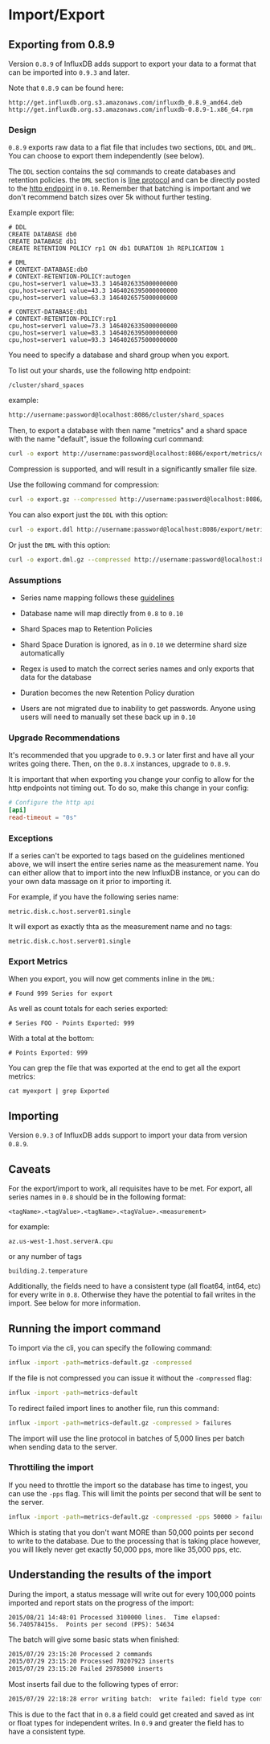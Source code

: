 # Import/Export

## Exporting from 0.8.9

Version `0.8.9` of InfluxDB adds support to export your data to a format that can be imported into `0.9.3` and later.

Note that `0.8.9` can be found here:

```
http://get.influxdb.org.s3.amazonaws.com/influxdb_0.8.9_amd64.deb
http://get.influxdb.org.s3.amazonaws.com/influxdb-0.8.9-1.x86_64.rpm
```

### Design

`0.8.9` exports raw data to a flat file that includes two sections, `DDL` and `DML`.  You can choose to export them independently (see below).

The `DDL` section contains the sql commands to create databases and retention policies.  the `DML` section is [line protocol](https://github.com/pineda89/influxdb/blob/master/tsdb/README.md) and can be directly posted to the [http endpoint](https://docs.influxdata.com/influxdb/v0.10/guides/writing_data) in `0.10`.  Remember that batching is important and we don't recommend batch sizes over 5k without further testing.

Example export file:
```
# DDL
CREATE DATABASE db0
CREATE DATABASE db1
CREATE RETENTION POLICY rp1 ON db1 DURATION 1h REPLICATION 1

# DML
# CONTEXT-DATABASE:db0
# CONTEXT-RETENTION-POLICY:autogen
cpu,host=server1 value=33.3 1464026335000000000
cpu,host=server1 value=43.3 1464026395000000000
cpu,host=server1 value=63.3 1464026575000000000

# CONTEXT-DATABASE:db1
# CONTEXT-RETENTION-POLICY:rp1
cpu,host=server1 value=73.3 1464026335000000000
cpu,host=server1 value=83.3 1464026395000000000
cpu,host=server1 value=93.3 1464026575000000000
```

You need to specify a database and shard group when you export.

To list out your shards, use the following http endpoint:

`/cluster/shard_spaces`

example:
```sh
http://username:password@localhost:8086/cluster/shard_spaces
```

Then, to export a database with then name "metrics" and a shard space with the name "default", issue the following curl command:

```sh
curl -o export http://username:password@localhost:8086/export/metrics/default
```

Compression is supported, and will result in a significantly smaller file size.

Use the following command for compression:
```sh
curl -o export.gz --compressed http://username:password@localhost:8086/export/metrics/default
```

You can also export just the `DDL` with this option:

```sh
curl -o export.ddl http://username:password@localhost:8086/export/metrics/default?l=ddl
```

Or just the `DML` with this option:

```sh
curl -o export.dml.gz --compressed http://username:password@localhost:8086/export/metrics/default?l=dml
```

### Assumptions

- Series name mapping follows these [guidelines](https://docs.influxdata.com/influxdb/v0.8/advanced_topics/schema_design/)
- Database name will map directly from `0.8` to `0.10`
- Shard Spaces map to Retention Policies
- Shard Space Duration is ignored, as in `0.10` we determine shard size automatically
- Regex is used to match the correct series names and only exports that data for the database
- Duration becomes the new Retention Policy duration

- Users are not migrated due to inability to get passwords.  Anyone using users will need to manually set these back up in `0.10`

### Upgrade Recommendations

It's recommended that you upgrade to `0.9.3` or later first and have all your writes going there.  Then, on the `0.8.X` instances, upgrade to `0.8.9`.

It is important that when exporting you change your config to allow for the http endpoints not timing out.  To do so, make this change in your config:

```toml
# Configure the http api
[api]
read-timeout = "0s"
```

### Exceptions

If a series can't be exported to tags based on the guidelines mentioned above,
we will insert the entire series name as the measurement name.  You can either 
allow that to import into the new InfluxDB instance, or you can do your own 
data massage on it prior to importing it.

For example, if you have the following series name:

```
metric.disk.c.host.server01.single
```

It will export as exactly thta as the measurement name and no tags:

```
metric.disk.c.host.server01.single
```

### Export Metrics

When you export, you will now get comments inline in the `DML`:

`# Found 999 Series for export`

As well as count totals for each series exported:

`# Series FOO - Points Exported: 999`

With a total at the bottom:

`# Points Exported: 999`

You can grep the file that was exported at the end to get all the export metrics:

`cat myexport | grep Exported`

## Importing

Version `0.9.3` of InfluxDB adds support to import your data from version `0.8.9`.

## Caveats

For the export/import to work, all requisites have to be met.  For export, all series names in `0.8` should be in the following format:

```
<tagName>.<tagValue>.<tagName>.<tagValue>.<measurement>
```
for example:
```
az.us-west-1.host.serverA.cpu
```
or any number of tags 
```
building.2.temperature
```

Additionally, the fields need to have a consistent type (all float64, int64, etc) for every write in `0.8`.  Otherwise they have the potential to fail writes in the import.
See below for more information.

## Running the import command
 
 To import via the cli, you can specify the following command:

 ```sh
 influx -import -path=metrics-default.gz -compressed
 ```

 If the file is not compressed you can issue it without the `-compressed` flag:

 ```sh
 influx -import -path=metrics-default
 ```

 To redirect failed import lines to another file, run this command:

 ```sh
 influx -import -path=metrics-default.gz -compressed > failures
 ```

 The import will use the line protocol in batches of 5,000 lines per batch when sending data to the server.
 
### Throttiling the import
 
 If you need to throttle the import so the database has time to ingest, you can use the `-pps` flag.  This will limit the points per second that will be sent to the server.
 
  ```sh
 influx -import -path=metrics-default.gz -compressed -pps 50000 > failures
 ```
 
 Which is stating that you don't want MORE than 50,000 points per second to write to the database. Due to the processing that is taking place however, you will likely never get exactly 50,000 pps, more like 35,000 pps, etc. 

## Understanding the results of the import

During the import, a status message will write out for every 100,000 points imported and report stats on the progress of the import:

```
2015/08/21 14:48:01 Processed 3100000 lines.  Time elapsed: 56.740578415s.  Points per second (PPS): 54634
```

 The batch will give some basic stats when finished:

 ```sh
 2015/07/29 23:15:20 Processed 2 commands
 2015/07/29 23:15:20 Processed 70207923 inserts
 2015/07/29 23:15:20 Failed 29785000 inserts
 ```

 Most inserts fail due to the following types of error:

 ```sh
 2015/07/29 22:18:28 error writing batch:  write failed: field type conflict: input field "value" on measurement "metric" is type float64, already exists as type integer
 ```

 This is due to the fact that in `0.8` a field could get created and saved as int or float types for independent writes.  In `0.9` and greater the field has to have a consistent type.
